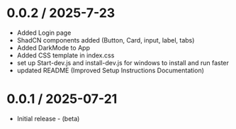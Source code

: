 # 0.0.2 / 2025-7-23
- Added Login page  
- ShadCN components added (Button, Card, input, label, tabs)
- Added DarkMode to App
- Added CSS template in index.css 
- set up Start-dev.js and install-dev.js for windows to install and run faster
- updated README (Improved Setup Instructions Documentation)

# 0.0.1 / 2025-07-21
- Initial release - (beta)